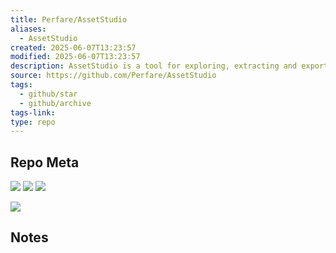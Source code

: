 ```yaml
---
title: Perfare/AssetStudio
aliases:
  - AssetStudio
created: 2025-06-07T13:23:57
modified: 2025-06-07T13:23:57
description: AssetStudio is a tool for exploring, extracting and exporting assets and assetbundles.
source: https://github.com/Perfare/AssetStudio
tags:
  - github/star
  - github/archive
tags-link: 
type: repo
---
```

## Repo Meta

![](https://img.shields.io/github/stars/Perfare/AssetStudio?style=for-the-badge&label=stars) ![](https://img.shields.io/github/repo-size/Perfare/AssetStudio?style=for-the-badge&label=size) ![](https://img.shields.io/github/created-at/Perfare/AssetStudio?style=for-the-badge&label=since)

[![](https://github-readme-stats.vercel.app/api/pin/?username=Perfare&repo=AssetStudio&bg_color=00000000)](https://github.com/Perfare/AssetStudio)

## Notes


